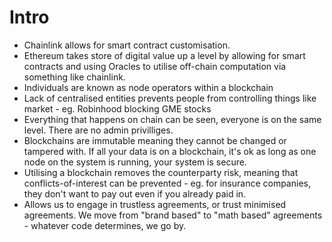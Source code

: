 # Intro

- Chainlink allows for smart contract customisation.
- Ethereum takes store of digital value up a level by allowing for smart contracts and using Oracles to utilise off-chain computation via something like chainlink.
- Individuals are known as node operators within a blockchain
- Lack of centralised entities prevents people from controlling things like market - eg. Robinhood blocking GME stocks
- Everything that happens on chain can be seen, everyone is on the same level. There are no admin privilliges.
- Blockchains are immutable meaning they cannot be changed or tampered with. If all your data is on a blockchain, it's ok as long as one node on the system is running, your system is secure.
- Utilising a blockchain removes the counterparty risk, meaning that conflicts-of-interest can be prevented - eg. for insurance companies, they don't want to pay out even if you already paid in.
- Allows us to engage in trustless agreements, or trust minimised agreements. We move from "brand based" to "math based" agreements - whatever code determines, we go by.